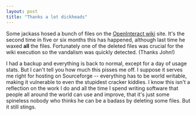 ```yaml
---
layout: post
title: "Thanks a lot dickheads"
---
```




Some jackass hosed a bunch of files on the <a href="http://openinteract.sourceforge.net/cgi-bin/twiki/view/OI/">OpenInteract wiki</a> site. It's the second time in five or six months this has happened, although last time he waxed <b>all</b> the files. Fortunately one of the deleted files was crucial for the wiki execution so the vandalism was quickly detected. (Thanks John!)

<p>I had a backup and everything is back to normal, except for a day of usage stats. But I can't tell you how much this pisses me off. I suppose it serves me right for hosting on Sourceforge -- everything has to be world writable, making it vulnerable to even the stupidest cracker kiddies. I know this isn't a reflection on the work I do and all the time I spend writing software that people all around the world can use and improve, that it's just some spineless nobody who thinks he can be a badass by deleting some files. But it still stings.</p>


